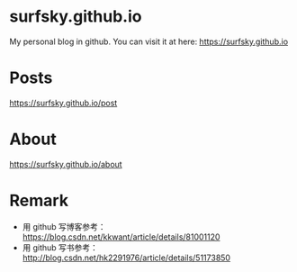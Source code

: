 surfsky.github.io
================================
My personal blog in github. You can visit it at here: <https://surfsky.github.io>


Posts
================================

<https://surfsky.github.io/post>


About
================================

<https://surfsky.github.io/about>


Remark
================================

- 用 github 写博客参考：https://blog.csdn.net/kkwant/article/details/81001120
- 用 github 写书参考：http://blog.csdn.net/hk2291976/article/details/51173850


